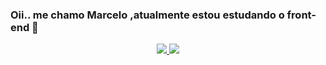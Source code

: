 ### Oii.. me chamo Marcelo ,atualmente estou estudando o front-end 👋


<div align="center">
 <a href="https://github.com/Marcelo3duardo", >
 <img altura="180em" src="https://github-readme-stats.vercel.app/api?username=Marcelo3duardo&show_icons=true&theme=dracula&include_all_commits=true&count_private=true"/>
 <img altura="180em" src="https://github-readme-stats.vercel.app/api/top-langs/?username=Marcelo3duardo&layout=compact&langs_count=7&theme=dracula"/>
</div>

<!--
**Marcelo3duardo/Marcelo3duardo** is a ✨ _special_ ✨ repository because its `README.md` (this file) appears on your GitHub profile.

Here are some ideas to get you started:

- 🔭 I’m currently working on ...
- 🌱 I’m currently learning ...
- 👯 I’m looking to collaborate on ...
- 🤔 I’m looking for help with ...
- 💬 Ask me about ...
- 📫 How to reach me: ...
- 😄 Pronouns: ...
- ⚡ Fun fact: ...
-->
